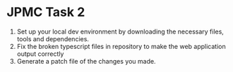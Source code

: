 # JPMC Task 2
1. Set up your local dev environment by downloading the necessary files, tools and dependencies.
2. Fix the broken typescript files in repository to make the web application output correctly
3. Generate a patch file of the changes you made.